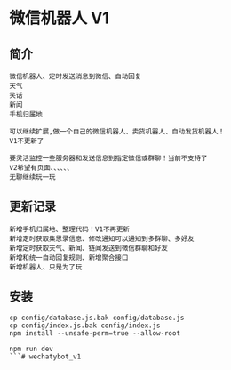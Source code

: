 # 微信机器人 V1

## 简介
```
微信机器人、定时发送消息到微信、自动回复
天气
笑话
新闻
手机归属地

可以继续扩展,做一个自己的微信机器人、卖货机器人、自动发货机器人！
V1不更新了

要灵活监控一些服务器和发送信息到指定微信或群聊！当前不支持了
v2希望有页面、、、、、、
无聊继续玩一玩
```

## 更新记录
```
新增手机归属地、整理代码！V1不再更新
新增定时获取集思录信息、修改通知可以通知到多群聊、多好友
新增定时获取天气、新闻、链闻发送到微信群聊和好友
新增和统一自动回复规则、新增聚合接口
新增机器人、只是为了玩
```

## 安装
```
cp config/database.js.bak config/database.js
cp config/index.js.bak config/index.js
npm install --unsafe-perm=true --allow-root

npm run dev
```# wechatybot_v1
